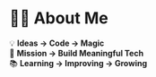 # 👨‍💻 About Me  

💡 **Ideas → Code → Magic**  
🎯 **Mission → Build Meaningful Tech**  
📚 **Learning → Improving → Growing** 
